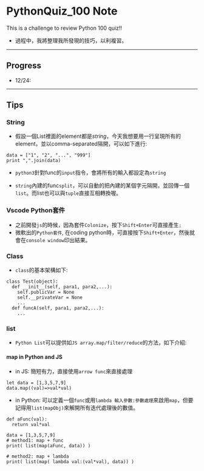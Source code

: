 # PythonQuiz_100 Note
This is a challenge to review Python 100 quiz!!
- 過程中，我將整理我所發現的技巧，以利複習。
---
## Progress
- 12/24: 

---

## Tips
### String 
- 假設一個List裡面的element都是*string*，今天我想要用一行呈現所有的element，並以comma-separated隔開，可以如下進行:
```=python
data = ["1", "2", "...", "999"]
print ",".join(data)
```
- `python3`針對func的`input`指令，會將所有的輸入都設定為`string`

- `string`內建的func`split`，可以自動的把內建的某個字元隔開，並回傳一個`list`。而list也可以與`tuple`直接互相轉換喔。

### Vscode Python套件
- 之前開發`js`的時候，因為套件`Colonize`，按下`Shift+Enter`可直接產生`;`
- 微軟出的`Python套件`, 在coding python時，可直接按下`Shift+Enter`，然後就會在`console window`印出結果。


### Class
- `class`的基本架構如下:
```python=
class Test(object):
  def __init__(self, para1, para2,...):
    self.publicVar = None
    self.__privateVar = None
    ...
  def funcA(self, para1, para2,...):
    ...
```

### list
- `Python List`可以提供如`JS array.map/filter/reduce`的方法，如下介紹:
#### map in Python and JS
- in JS: 簡短有力，直接使用`arrow func`來直接處理
```javascript=
let data = [1,3,5,7,9]
data.map((val)=>val*val)
```

- in Python: 可以定義一個`func`或用`lambda 輸入參數:參數處理`來啟用`map`，但要記得用`list(mapObj)`來解開所有迭代處理後的數值。
```python=
def aFunc(val):
  return val*val

data = [1,3,5,7,9]
# method1: map + func
print( list(map(aFunc, data)) )

# method2: map + lambda
print( list(map( lambda val:(val*val), data)) )
```


